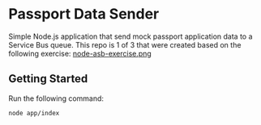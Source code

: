 # Passport Data Sender
Simple Node.js application that send mock passport application data to a Service Bus queue.
This repo is 1 of 3 that were created based on the following exercise:
[node-asb-exercise.png](https://github.com/rtasalem/passport-data-sender/blob/main/docs/node-asb-exercise.png)
## Getting Started
Run the following command:
```
node app/index
```
